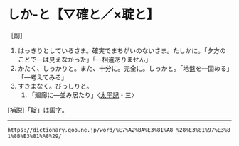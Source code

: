 # しか‐と【▽確と／×聢と】

［副］
1. はっきりとしているさま。確実でまちがいのないさま。たしかに。「夕方のことで―は見えなかった」「―相違ありません」
2. かたく、しっかりと。また、十分に。完全に。しっかと。「地盤を―固める」「―考えてみる」
3. すきまなく。びっしりと。    
    1.  「廻廊に―並み居たり」〈[太平記](https://dictionary.goo.ne.jp/word/%E5%A4%AA%E5%B9%B3%E8%A8%98/#jn-134384)・三〉
        

\[補説\]「聢」は国字。

---
`https://dictionary.goo.ne.jp/word/%E7%A2%BA%E3%81%A8_%28%E3%81%97%E3%81%8B%E3%81%A8%29/`